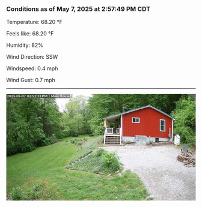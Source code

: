 ### Conditions as of May 7, 2025 at 2:57:49 PM CDT 

Temperature: 68.20 &deg;F

Feels like: 68.20 &deg;F

Humidity: 82%

Wind Direction: SSW

Windspeed: 0.4 mph

Wind Gust: 0.7 mph

---

<img src="./images/latest.jpeg"/>

